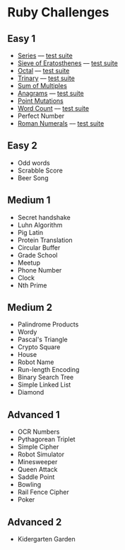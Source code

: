# Ruby Challenges

## Easy 1

* [Series](series.rb) –– [test suite](series_test.rb)
* [Sieve of Eratosthenes](sieve.rb) –– [test suite](sieve_test.rb)
* [Octal](octal.rb) –– [test suite](octal_test.rb)
* [Trinary](trinary.rb) –– [test suite](trinary_test.rb)
* [Sum of Multiples](sum_of_multiples.rb)
* [Anagrams](anagram.rb) –– [test suite](anagram_test.rb)
* [Point Mutations](point_mutations.rb)
* [Word Count](word_count.rb) –– [test suite](word_count_test.rb)
* Perfect Number
* [Roman Numerals](roman_numerals.rb) –– [test suite](roman_numerals_test.rb)

## Easy 2

* Odd words
* Scrabble Score
* Beer Song

## Medium 1

* Secret handshake
* Luhn Algorithm
* Pig Latin
* Protein Translation
* Circular Buffer
* Grade School
* Meetup
* Phone Number
* Clock
* Nth Prime

## Medium 2

* Palindrome Products
* Wordy
* Pascal's Triangle
* Crypto Square
* House
* Robot Name
* Run-length Encoding
* Binary Search Tree
* Simple Linked List
* Diamond

## Advanced 1

* OCR Numbers
* Pythagorean Triplet
* Simple Cipher
* Robot Simulator
* Minesweeper
* Queen Attack
* Saddle Point
* Bowling
* Rail Fence Cipher
* Poker

## Advanced 2

* Kidergarten Garden
